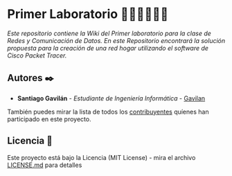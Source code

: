 # Primer Laboratorio 👨‍💻👨‍💻👨‍💻
_Este repositorio contiene la Wiki del Primer laboratorio para la clase de Redes y Comunicación de Datos. En este Repositorio encontrará la solución propuesta para la creación de una red hogar utilizando el software de Cisco Packet Tracer._


## Autores ✒️

* **Santiago Gavilán** - *Estudiante de Ingeniería Informática* - [Gavilan](https://github.com/Gavilan-S)

También puedes mirar la lista de todos los [contribuyentes](https://github.com/Gavilan-S/primerLaboratorioRedesComunicacionDatos/graphs/contributors) quíenes han participado en este proyecto. 

## Licencia 📄

Este proyecto está bajo la Licencia (MIT License) - mira el archivo [LICENSE.md](LICENSE.md) para detalles


